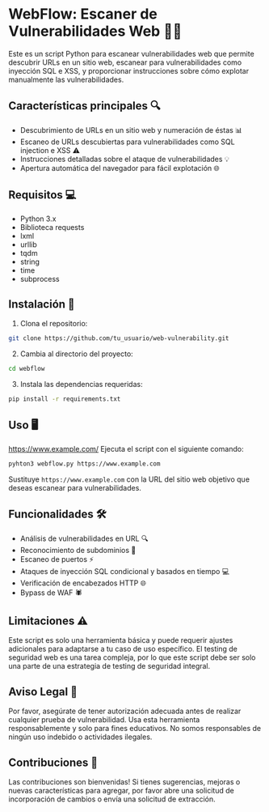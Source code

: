 # WebFlow: Escaner de Vulnerabilidades Web 🕵️‍♀️

Este es un script Python para escanear vulnerabilidades web que permite descubrir URLs en un sitio web, escanear para vulnerabilidades como inyección SQL e XSS, y proporcionar instrucciones sobre cómo explotar manualmente las vulnerabilidades.

## Características principales 🔍

- Descubrimiento de URLs en un sitio web y numeración de éstas 📊
- Escaneo de URLs descubiertas para vulnerabilidades como SQL injection e XSS ⚠️
- Instrucciones detalladas sobre el ataque de vulnerabilidades 💡
- Apertura automática del navegador para fácil explotación 🌐

## Requisitos 💻

- Python 3.x
- Biblioteca requests
- lxml
- urllib
- tqdm
- string
- time
- subprocess

## Instalación 🔧

1. Clona el repositorio:
```bash
git clone https://github.com/tu_usuario/web-vulnerability.git
```

2. Cambia al directorio del proyecto:

```bash
cd webflow
```

3. Instala las dependencias requeridas:

```bash
pip install -r requirements.txt
```

## Uso 🖥️
https://www.example.com/
Ejecuta el script con el siguiente comando:

```bash
pyhton3 webflow.py https://www.example.com
```

Sustituye `https://www.example.com` con la URL del sitio web objetivo que deseas escanear para vulnerabilidades.

## Funcionalidades 🛠️

- Análisis de vulnerabilidades en URL 🔍
- Reconocimiento de subdominios 👀
- Escaneo de puertos ⚡
- Ataques de inyección SQL condicional y basados en tiempo 💻
- Verificación de encabezados HTTP 🌐
- Bypass de WAF 🕷️

## Limitaciones ⚠️

Este script es solo una herramienta básica y puede requerir ajustes adicionales para adaptarse a tu caso de uso específico. El testing de seguridad web es una tarea compleja, por lo que este script debe ser solo una parte de una estrategia de testing de seguridad integral.

## Aviso Legal 🚫

Por favor, asegúrate de tener autorización adecuada antes de realizar cualquier prueba de vulnerabilidad. Usa esta herramienta responsablemente y solo para fines educativos. No somos responsables de ningún uso indebido o actividades ilegales.

## Contribuciones 🤝

Las contribuciones son bienvenidas! Si tienes sugerencias, mejoras o nuevas características para agregar, por favor abre una solicitud de incorporación de cambios o envía una solicitud de extracción.
